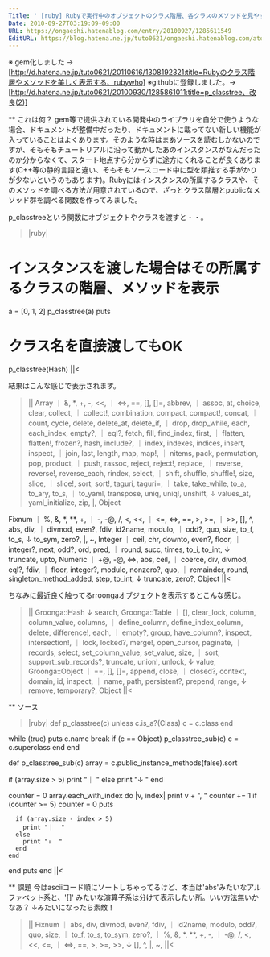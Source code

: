 ```yaml
---
Title: ' [ruby] Rubyで実行中のオブジェクトのクラス階層、各クラスのメソッドを見やすく表示する'
Date: 2010-09-27T03:19:09+09:00
URL: https://ongaeshi.hatenablog.com/entry/20100927/1285611549
EditURL: https://blog.hatena.ne.jp/tuto0621/ongaeshi.hatenablog.com/atom/entry/6435922169449192922
---
```



※ gem化しました → [http://d.hatena.ne.jp/tuto0621/20110616/1308192321:title=Rubyのクラス階層やメソッドを美しく表示する、rubywho]
※githubに登録しました。→ [http://d.hatena.ne.jp/tuto0621/20100930/1285861011:title=p_classtree、改良(2)]

** これは何？
gem等で提供されている開発中のライブラリを自分で使うような場合、ドキュメントが整備中だったり、ドキュメントに載ってない新しい機能が入っていることはよくあります。そのような時はまあソースを読むしかないのですが、そもそもチュートリアルに沿って動かしたあのインスタンスがなんだったのか分からなくて、スタート地点すら分からずに途方にくれることが良くあります(C++等の静的言語と違い、そもそもソースコード中に型を類推する手がかりが少ないというのもあります)。Rubyにはインスタンスの所属するクラスや、そのメソッドを調べる方法が用意されているので、ざっとクラス階層とpublicなメソッド群を調べる関数を作ってみました。

p_classtreeという関数にオブジェクトやクラスを渡すと・・。
>|ruby|
# インスタンスを渡した場合はその所属するクラスの階層、メソッドを表示
a = [0, 1, 2]
p_classtree(a)
puts

# クラス名を直接渡してもOK
p_classtree(Hash)
||<

結果はこんな感じで表示されます。
>||
Array
｜  &, *, +, -, <<, 
｜  <=>, ==, [], []=, abbrev, 
｜  assoc, at, choice, clear, collect, 
｜  collect!, combination, compact, compact!, concat, 
｜  count, cycle, delete, delete_at, delete_if, 
｜  drop, drop_while, each, each_index, empty?, 
｜  eql?, fetch, fill, find_index, first, 
｜  flatten, flatten!, frozen?, hash, include?, 
｜  index, indexes, indices, insert, inspect, 
｜  join, last, length, map, map!, 
｜  nitems, pack, permutation, pop, product, 
｜  push, rassoc, reject, reject!, replace, 
｜  reverse, reverse!, reverse_each, rindex, select, 
｜  shift, shuffle, shuffle!, size, slice, 
｜  slice!, sort, sort!, taguri, taguri=, 
｜  take, take_while, to_a, to_ary, to_s, 
｜  to_yaml, transpose, uniq, uniq!, unshift, 
↓  values_at, yaml_initialize, zip, |, 
Object

Fixnum
｜  %, &, *, **, +, 
｜  -, -@, /, <, <<, 
｜  <=, <=>, ==, >, >=, 
｜  >>, [], ^, abs, div, 
｜  divmod, even?, fdiv, id2name, modulo, 
｜  odd?, quo, size, to_f, to_s, 
↓  to_sym, zero?, |, ~, 
Integer
｜  ceil, chr, downto, even?, floor, 
｜  integer?, next, odd?, ord, pred, 
｜  round, succ, times, to_i, to_int, 
↓  truncate, upto, 
Numeric
｜  +@, -@, <=>, abs, ceil, 
｜  coerce, div, divmod, eql?, fdiv, 
｜  floor, integer?, modulo, nonzero?, quo, 
｜  remainder, round, singleton_method_added, step, to_int, 
↓  truncate, zero?, 
Object
||<

ちなみに最近良く触ってるrroongaオブジェクトを表示するとこんな感じ。
>||
Groonga::Hash
↓  search, 
Groonga::Table
｜  [], clear_lock, column, column_value, columns, 
｜  define_column, define_index_column, delete, difference!, each, 
｜  empty?, group, have_column?, inspect, intersection!, 
｜  lock, locked?, merge!, open_cursor, paginate, 
｜  records, select, set_column_value, set_value, size, 
｜  sort, support_sub_records?, truncate, union!, unlock, 
↓  value, 
Groonga::Object
｜  ==, [], []=, append, close, 
｜  closed?, context, domain, id, inspect, 
｜  name, path, persistent?, prepend, range, 
↓  remove, temporary?, 
Object
||<

** ソース
>|ruby|
def p_classtree(c)
  unless c.is_a?(Class)
    c = c.class
  end
  
  while (true)
    puts c.name
    break if (c == Object)
    p_classtree_sub(c)
    c = c.superclass
  end
end

def p_classtree_sub(c)
  array = c.public_instance_methods(false).sort
  
  if (array.size > 5)
    print "｜  "
  else
    print "↓  "
  end
    
  counter = 0
  array.each_with_index do |v, index|
    print v + ", "
    counter += 1
    if (counter >= 5)
      counter = 0
      puts

      if (array.size - index > 5)
        print "｜  "
      else
        print "↓  "
      end
    end
  end
  puts
end
||<

** 課題
今はasciiコード順にソートしちゃってるけど、本当は'abs'みたいなアルファベット系と、'[]' みたいな演算子系は分けて表示したい所。いい方法無いかなあ？
↓みたいになったら素敵！
>||
Fixnum
｜  abs, div, divmod, even?, fdiv, 
｜  id2name, modulo, odd?, quo, size, 
｜  to_f, to_s, to_sym, zero?, 
｜  %, &, *, **, +, -, 
｜  -@, /, <, <<, <=, 
｜  <=>, ==, >, >=, >>, 
↓  [], ^, |, ~, 
||<

